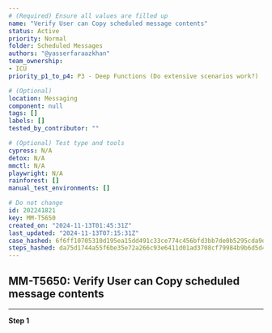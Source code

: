 ```yaml
---
# (Required) Ensure all values are filled up
name: "Verify User can Copy scheduled message contents"
status: Active
priority: Normal
folder: Scheduled Messages
authors: "@yasserfaraazkhan"
team_ownership:
- ICU
priority_p1_to_p4: P3 - Deep Functions (Do extensive scenarios work?)

# (Optional)
location: Messaging
component: null
tags: []
labels: []
tested_by_contributor: ""

# (Optional) Test type and tools
cypress: N/A
detox: N/A
mmctl: N/A
playwright: N/A
rainforest: []
manual_test_environments: []

# Do not change
id: 202241821
key: MM-T5650
created_on: "2024-11-13T01:45:31Z"
last_updated: "2024-11-13T07:15:31Z"
case_hashed: 6f6ff10705310d195ea15dd491c33ce774c456bfd3bb7de0b5295cda9dae46bba414fa6a69aa0b3ae44d89a74b00990d
steps_hashed: da75d1744a55f6be35e72a266c93e6411d01ad3708cf79984b9b6d5d4cdc94be81c6da13a479fde3e4750c567abb0353
---
```


<!-- (Auto-generated) Based on frontmatter's "key" and "name" -->

## MM-T5650: Verify User can Copy scheduled message contents

---

**Step 1**
